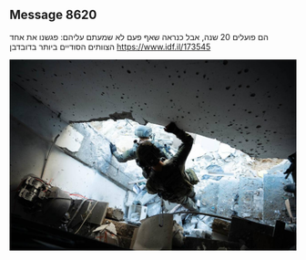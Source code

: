## Message 8620

הם פועלים 20 שנה, אבל כנראה שאף פעם לא שמעתם עליהם:
פגשנו את אחד הצוותים הסודיים ביותר בדובדבן
https://www.idf.il/173545

![Photo](./8620/8620_photo.jpg)
